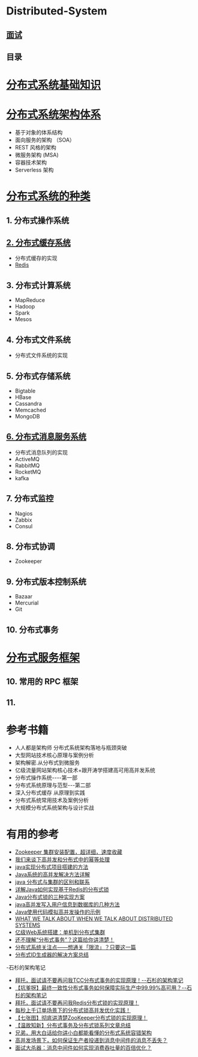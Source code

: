 # Distributed-System

[面试](https://github.com/stevenli91748/Distributed-System/tree/master/Interview)
---

目录
-----

# [分布式系统基础知识](https://github.com/stevenli91748/Distributed-System/tree/master/Fundametal%20knowledge)

 

# [分布式系统架构体系](https://github.com/stevenli91748/Distributed-System/tree/master/Architecture)

 *  基于对象的体系结构
 *  面向服务的架构 （SOA）
 *  REST 风格的架构
 *  微服务架构 (MSA)
 *  容器技术架构
 *  Serverless 架构

#  [分布式系统的种类](https://github.com/stevenli91748/Distributed-System/blob/master/type%20of%20system/README.md)

## 1.  分布式操作系统

## [2.  分布式缓存系统](https://github.com/stevenli91748/Distributed-System/blob/master/type%20of%20system/distribute%20cache/README.md)
 *  分布式缓存的实现
 *  [Redis](https://github.com/stevenli91748/Database/blob/master/Redis/README.md)

## 3.  分布式计算系统
 *  MapReduce
 *  Hadoop
 *  Spark
 *  Mesos
 
## 4.  分布式文件系统
 *  分布式文件系统的实现

## 5.  分布式存储系统
 *   Bigtable
 *   HBase
 *  Cassandra
 *   Memcached
 *  MongoDB
 
## [6.  分布式消息服务系统](https://github.com/stevenli91748/Message-Server-System/blob/master/README.md)
 *   分布式消息队列的实现
 *   ActiveMQ
 *   RabbitMQ
 *   RocketMQ
 *   kafka

## 7.  分布式监控
 *   Nagios
 *   Zabbix
 *   Consul
 
## 8. 分布式协调 
 *   Zookeeper
 
## 9.  分布式版本控制系统
 *   Bazaar
 *   Mercurial
 *   Git
 
## 10. 分布式事务

#  [分布式服务框架](https://github.com/stevenli91748/Distributed-System/tree/master/Service%20framework)

## 10.  常用的 RPC 框架
 

## 11. 




# 参考书籍

 * 人人都是架构师  分布式系统架构落地与瓶颈突破
 * 大型网站技术核心原理与案例分析
 * 架构解密.从分布式到微服务
 * 亿级流量网站架构核心技术+跟开涛学搭建高可用高并发系统
 * 分布式操作系统----第一部
 * 分布式系统原理与范型---第二部
 * 深入分布式缓存 从原理到实践
 * 分布式系统常用技术及案例分析
 * 大规模分布式系统架构与设计实战
 
 # 有用的参考
 * [Zookeeper 集群安装配置，超详细，速度收藏](https://mp.weixin.qq.com/s/5APHlfBgNIwrIUPaPjw6qQ)
 * [我们来谈下高并发和分布式中的幂等处理](https://juejin.im/post/5c05f233e51d4524860fc51a)
 * [java实现分布式项目搭建的方法](https://www.jb51.net/article/138615.htm)
 * [Java系统的高并发解决方法详解](https://www.jb51.net/article/124145.htm)
 * [java 分布式与集群的区别和联系](https://www.jb51.net/article/105828.htm)
 * [详解Java如何实现基于Redis的分布式锁](https://www.jb51.net/article/91484.htm)
 * [Java分布式锁的三种实现方案](https://www.jb51.net/article/103617.htm)
 * [java高并发写入用户信息到数据库的几种方法](https://www.jb51.net/article/107279.htm)
 * [Java使用代码模拟高并发操作的示例](https://www.jb51.net/article/139429.htm)
 * [WHAT WE TALK ABOUT WHEN WE TALK ABOUT DISTRIBUTED SYSTEMS](http://alvaro-videla.com/2015/12/learning-about-distributed-systems.html)
 * [亿级Web系统搭建：单机到分布式集群](https://blog.csdn.net/u013256816/article/details/48707505)
 * [还不理解“分布式事务”？这篇给你讲清楚！](https://cloud.tencent.com/info/7aee761848382a55d59b6619849abf64.html)
 * [分布式系统关注点——想通关「限流」？只要这一篇](https://cloud.tencent.com/info/03caa5eae776645a87cb6304d33c5ba2.html)
 * [分布式ID生成器的解决方案总结](https://mp.weixin.qq.com/s/cTocuZg6Vm3G1EaPtu544w)
 
 -石杉的架构笔记

* [拜托，面试请不要再问我TCC分布式事务的实现原理！--石杉的架构笔记](https://mp.weixin.qq.com/s/mIW1_K5fAoa2OlSLdXSHpQ)
* [【坑爹呀】最终一致性分布式事务如何保障实际生产中99.99%高可用？--石杉的架构笔记](https://mp.weixin.qq.com/s/yRDUQtVPz5eqCx961xL6nw)
* [拜托，面试请不要再问我Redis分布式锁的实现原理！](https://mp.weixin.qq.com/s/y_Uw3P2Ll7wvk_j5Fdlusw)
* [每秒上千订单场景下的分布式锁高并发优化实践！](https://mp.weixin.qq.com/s/RLeujAj5rwZGNYMD0uLbrg)
* [【七张图】彻底讲清楚ZooKeeper分布式锁的实现原理！](https://mp.weixin.qq.com/s/jn4LkPKlWJhfUwIKkp3KpQ)
* [【温故知新】分布式事务及分布式锁系列文章总结](https://mp.weixin.qq.com/s/DltfG12wVttIyDUayeaL_A)
* [兄弟，用大白话给你讲小白都能看懂的分布式系统容错架构](https://mp.weixin.qq.com/s/DKf63ZDJQKoEiOmGqn3NxQ)
* [高并发场景下，如何保证生产者投递到消息中间件的消息不丢失？](https://mp.weixin.qq.com/s/r2_o5wa6Gn94NY4ViRnjpA)
* [面试大杀器：消息中间件如何实现消费吞吐量的百倍优化？](https://mp.weixin.qq.com/s/vZ4KVC2eGmssnQUyIKgzfw)







